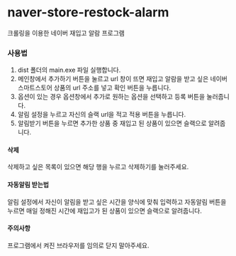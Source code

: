 # naver-store-restock-alarm
크롤링을 이용한 네이버 재입고 알람 프로그램

### 사용법
1. dist 폴더의 main.exe 파일 실행합니다.
2. 메인창에서 추가하기 버튼을 눌르고 url 창이 뜨면 재입고 알람을 받고 싶은 네이버 스마트스토어 상품의 url 주소를 넣고 확인 버튼을 누릅니다.
3. 옵션이 있는 경우 옵션창에서 추가로 원하는 옵션을 선택하고 등록 버튼을 눌러줍니다.
4. 알림 설정을 누르고 자신의 슬랙 url을 적고 적용 버튼을 누릅니다.
5. 알림받기 버튼을 누르면 추가한 상품 중 재입고 된 상품이 있으면 슬랙으로 알려줍니다.

#### 삭제
삭제하고 싶은 목록이 있으면 해당 행을 누르고 삭제하기를 눌러주세요.

#### 자동알림 받는법
알림 설정에서 자신이 알림을 받고 싶은 시간을 양식에 맞춰 입력하고 자동알림 버튼을 누르면 매일 정해진 시간에 재입고가 된 상품이 있으면 슬랙으로 알려줍니다.


#### 주의사항
프로그램에서 켜진 브라우저를 임의로 닫지 말아주세요.



